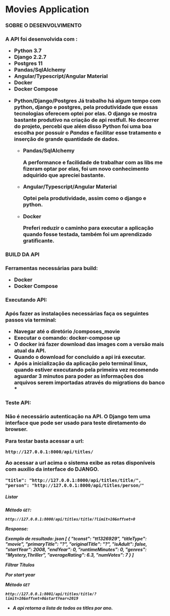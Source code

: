 
# Movies Application

<h3>SOBRE O DESENVOLVIMENTO<h3>

A API foi desenvolvida com :

* Python 3.7
* Django 2.2.7
* Postgres 11
* Pandas/SqlAlchemy
* Angular/Typescript/Angular Material
* Docker
* Docker Compose


- Python/Django/Postgres
        Já trabalho há algum tempo com python, django e postgres, pela produtividade que essas tecnologias oferecem optei por elas. O django se mostra bastante produtivo na criação de api restfull.
        No decorrer do projeto, percebi que além disso Python foi uma boa escolha por possuir o *Pandas* e facilitar esse tratamento e inserção de grande quantidade de dados.
  
  - Pandas/SqlAlchemy
  
      A performance e facilidade de trabalhar com as libs me fizeram optar por elas, foi um novo conhecimento adquirido que apreciei bastante.
  
  - Angular/Typescript/Angular Material
  
      Optei pela produtividade, assim como o django e python. 
  
  - Docker

      Preferi reduzir o caminho para executar a aplicação quando fosse testada, também foi um aprendizado gratificante.


<h3>BUILD DA API<h3>


Ferramentas necessárias para build:
* Docker
* Docker Compose

<h3>Executando API:<h3>


Após fazer as instalações necessárias faça os seguintes passos via terminal:
* Navegar até o diretório /composes_movie
* Executar o comando: docker-compose up
* O docker irá fazer download das images com a versão mais atual da API. 
* Quando o download  for concluído a api irá executar.
* Após a inicialização da aplicação pelo terminal linux, quando estiver executando pela primeira vez recomendo aguardar 3 minutos para poder as informações dos arquivos serem importadas através do migrations do banco *

<h3>Teste API:<h3>

Não é necessário autenticação na API. 
O Django tem uma interface que pode ser usado para teste diretamento do browser.

Para testar basta acessar a url:

    http://127.0.0.1:8000/api/titles/


Ao acessar a url acima o sistema exibe as rotas disponíveis com auxílio da interface do DJANGO.

    "title": "http://127.0.0.1:8000/api/titles/title/",
    "person": "http://127.0.0.1:8000/api/titles/person/"


<h5>Listar<h5>

Método `GET`:
    
    http://127.0.0.1:8000/api/titles/title/?limit=10&offset=0

Response:

Exemplo de resultado:
json
[
    {
      "tconst": "tt1326929",
      "titleType": "movie",
      "primaryTitle": "?",
      "originalTitle": "?",
      "isAdult": false,
      "startYear": 2008,
      "endYear": 0,
      "runtimeMinutes": 0,
      "genres": "Mystery,Thriller",
      "averageRating": 6.3,
      "numVotes": 7
    }
]


*Filtrar Títulos*

Por start year

Método `GET`
 
    http://127.0.0.1:8001/api/titles/title/?limit=10&offset=0&startYear=2019
    
* A api retorna a lista de todos os titles por ano.
